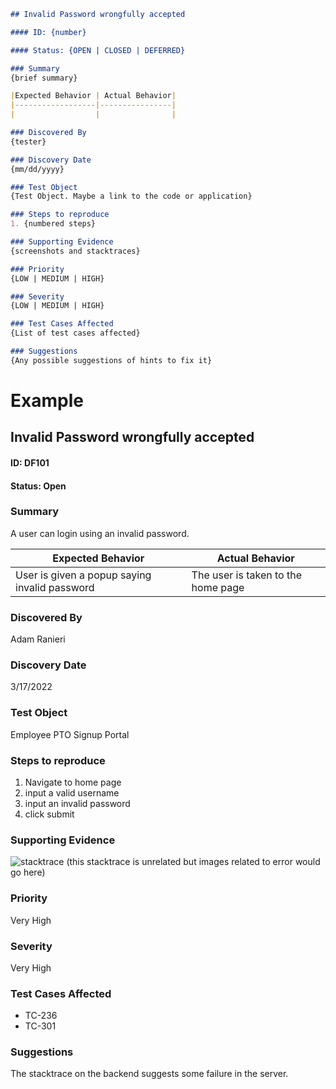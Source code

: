 ```markdown
## Invalid Password wrongfully accepted

#### ID: {number}

#### Status: {OPEN | CLOSED | DEFERRED}

### Summary
{brief summary}

|Expected Behavior | Actual Behavior|
|------------------|----------------|
|                  |                |

### Discovered By
{tester}

### Discovery Date
{mm/dd/yyyy}

### Test Object
{Test Object. Maybe a link to the code or application}

### Steps to reproduce
1. {numbered steps}

### Supporting Evidence
{screenshots and stacktraces}

### Priority
{LOW | MEDIUM | HIGH}

### Severity
{LOW | MEDIUM | HIGH}

### Test Cases Affected
{List of test cases affected}

### Suggestions
{Any possible suggestions of hints to fix it}
```

# Example 

## Invalid Password wrongfully accepted

#### ID: DF101

#### Status: Open

### Summary
A user can login using an invalid password. 

|Expected Behavior | Actual Behavior|
|------------------|----------------|
| User is given a popup saying invalid password | The user is taken to the home page|

### Discovered By
Adam Ranieri

### Discovery Date
3/17/2022

### Test Object
Employee PTO Signup Portal

### Steps to reproduce
1. Navigate to home page
2. input a valid username
3. input an invalid password
4. click submit

### Supporting Evidence
![stacktrace](https://developer.android.com/static/studio/images/debug/logcat-stacktrace_2x.png)
(this stacktrace is unrelated but images related to error would go here)

### Priority
Very High

### Severity
Very High

### Test Cases Affected
- TC-236
- TC-301

### Suggestions
The stacktrace on the backend suggests some failure in the server.


